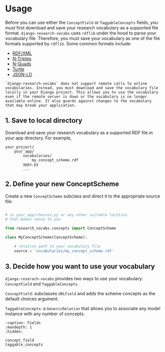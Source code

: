 # Usage

Before you can use either the `ConceptField` or `TaggableConcepts` fields, you must first download and save your research vocabulary as a supported file format. `django-research-vocabs` uses `rdflib` under the hood to parse your vocabulary file. Therefore, you must save your vocabulary as one of the file formats supported by `rdflib`. Some common formats include:

- [RDF/XML](https://www.w3.org/TR/rdf-syntax-grammar/)
- [N-Triples](https://www.w3.org/TR/n-triples/)
- [N-Quads](https://www.w3.org/TR/n-quads/)
- [Turtle](https://www.w3.org/TR/turtle/)
- [JSON-LD](https://www.w3.org/TR/json-ld/)


```{attention}
`django-research-vocabs` does not support remote calls to online vocabularies. Instead, you must download and save the vocabulary file locally in your Django project. This allows you to use the vocabulary even if the remote server is down or the vocabulary is no longer available online. It also guards against changes to the vocabulary that may break your application.
```

## 1. Save to local directory

Download and save your research vocabulary as a supported RDF file in your app directory. For example,

```directory
your_project/
    your_app/
        vocabularies/
            my_concept_scheme.rdf
        apps.py
        ...
```

## 2. Define your new ConceptScheme

Create a new `ConceptScheme` subclass and direct it to the appropriate source file:

```python

# in your_app/choices.py or any other suitable location 
# that makes sense to you

from research_vocabs.concepts import ConceptScheme

class MyConceptScheme(ConceptScheme):

    # relative path to your vocabulary file
    source = 'vocabularies/my_concept_scheme.rdf'

```

## 3. Decide how you want to use your vocabulary

`django-reserach-vocabs` provides two ways to use your vocabulary: `ConceptField` and `TaggableConcepts`. 

`ConceptField`: subclasses `URLField` and adds the scheme concepts as the default choices argument.

`TaggableConcepts`: a `GenericRelation` that allows you to associate any model instance with any number of concepts.


```{toctree}
:caption: Fields
:maxdepth: 1
:hidden:

concept_field
taggable_concepts

```

